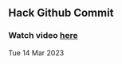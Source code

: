 
 ## Hack Github Commit 
 ### Watch video <a href="https://www.youtube.com">here</a> 
 Tue 14 Mar 2023 
